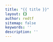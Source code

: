 ```yaml
---
title: "{{ title }}"
layout: {}
author: redtf
sitemap: false
keywords: ''
description: ''
---
```


<!--more-->
